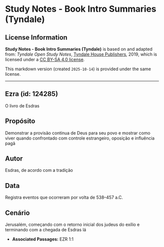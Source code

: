 # Study Notes - Book Intro Summaries (Tyndale)

## License Information

**Study Notes - Book Intro Summaries (Tyndale)** is based on and adapted from: _Tyndale Open Study Notes_, [Tyndale House Publishers](https://tyndaleopenresources.com/), 2019, which is licensed under a [CC BY-SA 4.0 license](https://creativecommons.org/licenses/by-sa/4.0/legalcode.en).

This markdown version (created `2025-10-14`) is provided under the same license.



--------------------------------

## Ezra (id: 124285)

O livro de Esdras

Propósito
---------

Demonstrar a provisão contínua de Deus para seu povo e mostrar como viver quando confrontado com controle estrangeiro, oposição e influência pagã

Autor
-----

Esdras, de acordo com a tradição

Data
----

Registra eventos que ocorreram por volta de 538–457 a.C.

Cenário
-------

Jerusalém, começando com o retorno inicial dos judeus do exílio e terminando com a chegada de Esdras lá

* **Associated Passages:** EZR 1:1

